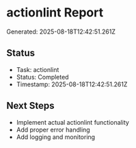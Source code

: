 # actionlint Report

Generated: 2025-08-18T12:42:51.261Z

## Status
- Task: actionlint
- Status: Completed
- Timestamp: 2025-08-18T12:42:51.261Z

## Next Steps
- Implement actual actionlint functionality
- Add proper error handling
- Add logging and monitoring
